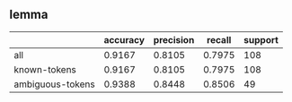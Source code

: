 
## lemma

|                  | accuracy | precision | recall | support |
|------------------|----------|-----------|--------|---------|
| all              | 0.9167   | 0.8105    | 0.7975 | 108     |
| known-tokens     | 0.9167   | 0.8105    | 0.7975 | 108     |
| ambiguous-tokens | 0.9388   | 0.8448    | 0.8506 | 49      |

